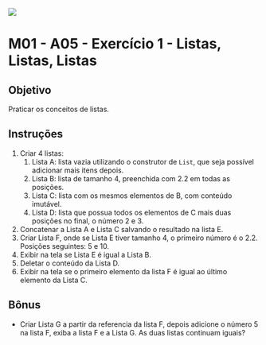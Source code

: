 ![](https://i.imgur.com/xG74tOh.png)

# M01 - A05 - Exercício 1 - Listas, Listas, Listas

## Objetivo

Praticar os conceitos de listas.

## Instruções

1. Criar 4 listas:
    1. Lista A: lista vazia utilizando o construtor de `List`, que seja possível adicionar mais itens depois.
    2. Lista B: lista de tamanho 4, preenchida com 2.2 em todas as posições.
    3. Lista C: lista com os mesmos elementos de B, com conteúdo imutável.
    4. Lista D: lista que possua todos os elementos de C mais duas posições no final, o número 2 e 3.
2. Concatenar a Lista A e Lista C salvando o resultado na lista E.
3. Criar Lista F, onde se Lista E tiver tamanho 4, o primeiro número é o 2.2. Posições seguintes: 5 e 10.
4. Exibir na tela se Lista E é igual a Lista B.
5. Deletar o conteúdo da Lista D.
6. Exibir na tela se o primeiro elemento da lista F é igual ao último elemento da Lista C.

## Bônus

- Criar Lista G a partir da referencia da lista F, depois adicione o número 5 na lista F, exiba a lista F e a Lista G. As duas listas continuam iguais?